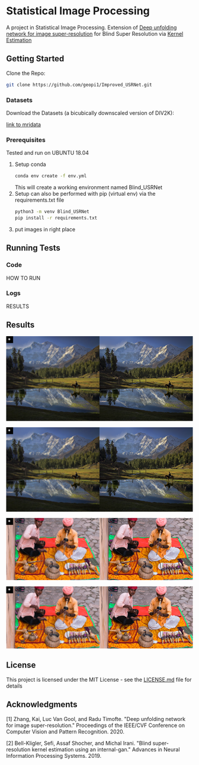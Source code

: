 # Statistical Image Processing

A project in Statistical Image Processing.
Extension of [Deep unfolding network for image super-resolution](https://arxiv.org/pdf/2003.10428.pdf) 
for Blind Super Resolution via [Kernel Estimation](https://arxiv.org/abs/1909.06581) 


## Getting Started

Clone the Repo:  
```bash
git clone https://github.com/geopi1/Improved_USRNet.git
```

### Datasets
Download the Datasets (a bicubically downscaled version of DIV2K):

[link to mridata](https://drive.google.com/drive/folders/1wITaNr7KNg_keUnK4myKjUoKA4HGeONA?usp=sharing)

### Prerequisites
Tested and run on UBUNTU 18.04
1. Setup conda 
    ```bash
    conda env create -f env.yml
    ```
    This will create a working environment named Blind_USRNet
2. Setup can also be performed with pip (virtual env) via the requirements.txt file 
    ```bash
    python3 -m venv Blind_USRNet
    pip install -r requirements.txt
    ```
3. put images in right place

## Running Tests
### Code
HOW TO RUN

### Logs
RESULTS 

## Results
![Default](./results/0002_x4_usrnetdefaultdefault_noise_LE.png)

![Ours](./results/0002_x4_usrnetdefaultest_noise_LE.png)

![Default](./results/0008_x4_usrnetdefaultdefault_noise_LE.png)

![Ours](./results/0008_x4_usrnetdefaultest_noise_LE.png)

## License

This project is licensed under the MIT License - see the [LICENSE.md](LICENSE.md) file for details

## Acknowledgments
[1] Zhang, Kai, Luc Van Gool, and Radu Timofte. "Deep unfolding network for image super-resolution." Proceedings of the IEEE/CVF Conference on Computer Vision and Pattern Recognition. 2020.

[2] Bell-Kligler, Sefi, Assaf Shocher, and Michal Irani. "Blind super-resolution kernel estimation using an internal-gan." Advances in Neural Information Processing Systems. 2019.

